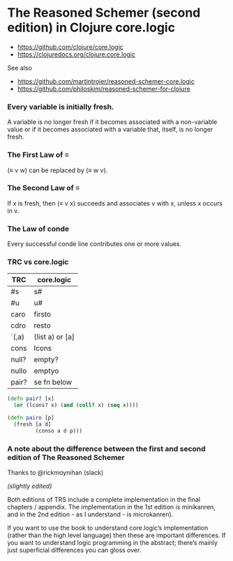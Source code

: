 # The Reasoned Schemer (second edition) in Clojure core.logic

- https://github.com/clojure/core.logic
- https://clojuredocs.org/clojure.core.logic

See also
- https://github.com/martintrojer/reasoned-schemer-core.logic
- https://github.com/philoskim/reasoned-schemer-for-clojure


### Every variable is initially fresh. 
A variable is no longer fresh if it becomes associated with a 
non-variable value or if it becomes associated with a variable 
that, itself, is no longer fresh.


### The First Law of ≡
(≡ v w) can be replaced by (≡ w v).


### The Second Law of ≡
If x is fresh, then (≡ v x) succeeds and associates v with x, unless x occurs in v.

### The Law of conde 
Every successful conde line contributes one or more values.


### TRC vs core.logic
|TRC              |core.logic       |
|-----------------|-----------------|
| #s              | s#              |
| #u              | u#              |
| caro            | firsto          |
| cdro            | resto           |
| `(,a)           | (list a) or [a] |
| cons            | lcons           |
| null?           | empty?          |
| nullo           | emptyo          |
| pair?           | se fn below     |


```clojure
(defn pair? [x]
  (or (lcons? x) (and (coll? x) (seq x))))
```
```clojure
(defn pairo [p]
  (fresh [a d]
         (conso a d p)))
```

### A note about the difference between the first and second edition of The Reasoned Schemer

Thanks to @rickmoynihan (slack)

*(slightly edited)*

Both editions of TRS include a complete implementation in the final chapters / appendix.  The implementation in the 1st edition is minikanren, and in the 2nd edition - as I understand - is microkanren).

If you want to use the book to understand core.logic’s implementation (rather than the high level language) then these are important differences.
If you want to understand logic programming in the abstract; there’s mainly just superficial differences you can gloss over.

